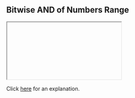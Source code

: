 ##  Bitwise AND of Numbers Range 

<iframe></iframe>

Click [here](Explanation.md) for an explanation.

